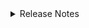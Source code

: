 <details markdown>
<summary>Release Notes</summary>

## 1.1.0 (2024-05-21)

**Technical and style updates:**

- Update based on the updates of the forked [FAIR-by-design template](https://github.com/FAIR-by-Design-Methodology/templates) that can also be found in the Release Notes of the [FAIR-by-design Training of Trainers](https://fair-by-design-methodology.github.io/FAIR-by-Design_ToT/latest/) v1.1.0.
- Release Notes added to the syllabus.
- Added "admonition" to enable the use of info boxes. KIT-specific information as well as exercises and summaries are now presented as info boxes.
- Footnotes added.
- Tabs added.

**Content updates:**

- Split section "2.1 Introduction" into two sections: "2.1 Introduction" and "2.2 Selection of ELNs".
- Section "03 Conclusion" added.
- Updates on the difference between ELN and LIMS, the advantages of ELNs and Kadi4Mat.
- Added video on Chemotion from Youtube.
- Update on Welcome section.
- Update on Facilitator Guide and Lessons Plan.

## 1.0.0 (2023-12-19)

- Initial release of the materials.

</details>